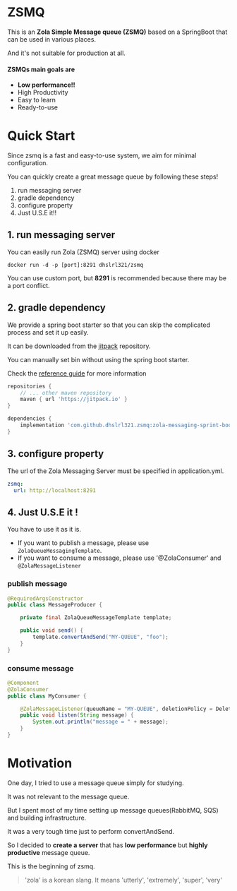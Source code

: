 # ZSMQ

This is an **Zola Simple Message queue (ZSMQ)** based on a SpringBoot that can be used in various places.

And it's not suitable for production at all.

#### ZSMQs main goals are

- **Low performance!!**
- High Productivity
- Easy to learn
- Ready-to-use

# Quick Start

Since zsmq is a fast and easy-to-use system, we aim for minimal configuration.

You can quickly create a great message queue by following these steps!

1. run messaging server
2. gradle dependency
3. configure property
4. Just U.S.E it!!

## 1. run messaging server

You can easily run Zola (ZSMQ) server using docker

```shell
docker run -d -p [port]:8291 dhslrl321/zsmq
```

You can use custom port, but **8291** is recommended because there may be a port conflict.

## 2. gradle dependency

We provide a spring boot starter so that you can skip the complicated process and set it up easily.

It can be downloaded from the [jitpack](https://jitpack.io/#dhslrl321/zsmq) repository.

You can manually set bin without using the spring boot starter.

Check the [reference guide](https://github.com/dhslrl321/zsmq/wiki/Reference-Guide) for more information

```groovy
repositories {
    // ... other maven repository 
    maven { url 'https://jitpack.io' }
}

dependencies {
    implementation 'com.github.dhslrl321.zsmq:zola-messaging-sprint-boot-starter:${version}'
}
```



## 3. configure property

The url of the Zola Messaging Server must be specified in application.yml.

```yaml
zsmq:
  url: http://localhost:8291
```

## 4. Just U.S.E it !

You have to use it as it is.

- If you want to publish a message, please use `ZolaQueueMessagingTemplate`.
- If you want to consume a message, please use '@ZolaConsumer' and `@ZolaMessageListener`

### publish message

```java
@RequiredArgsConstructor
public class MessageProducer {

    private final ZolaQueueMessageTemplate template;

    public void send() {
        template.convertAndSend("MY-QUEUE", "foo");
    }
}
```

### consume message

```java
@Component
@ZolaConsumer
public class MyConsumer {

    @ZolaMessageListener(queueName = "MY-QUEUE", deletionPolicy = DeletionPolicy.ALWAYS)
    public void listen(String message) {
        System.out.println("message = " + message);
    }
}
```

# Motivation

One day, I tried to use a message queue simply for studying.

It was not relevant to the message queue.

But I spent most of my time setting up message queues(RabbitMQ, SQS) and building infrastructure.

It was a very tough time just to perform convertAndSend.

So I decided to **create a server** that has **low performance** but **highly productive** message queue.

This is the beginning of zsmq.

> 'zola' is a korean slang. It means 'utterly', 'extremely', 'super', 'very' 
